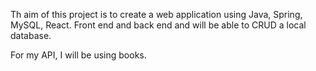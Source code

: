 Th aim of this project is to create a web application using Java, Spring, MySQL, React. Front end and back end and will be able to CRUD a local database.

For my API, I will be using books.
